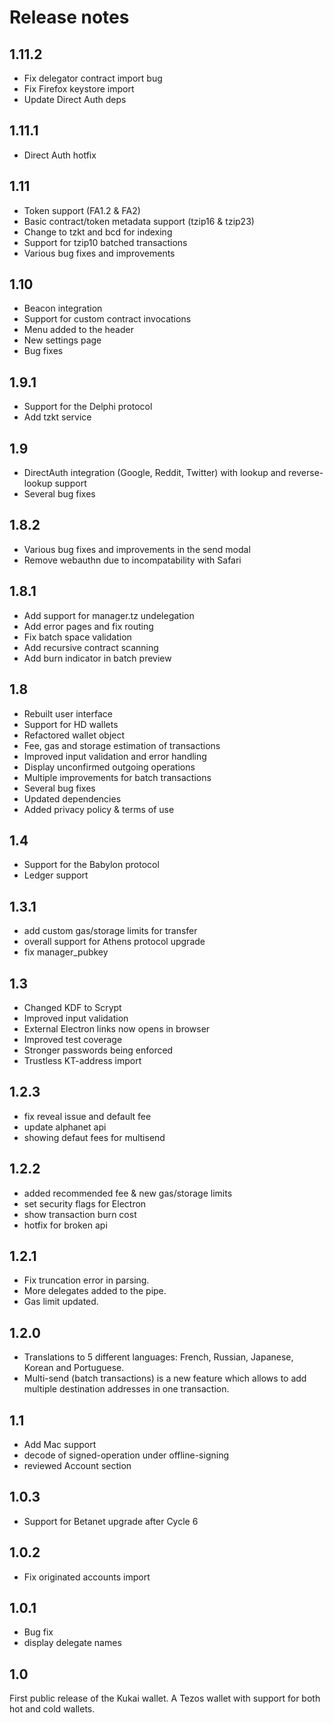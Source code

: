 # Release notes
## 1.11.2
* Fix delegator contract import bug
* Fix Firefox keystore import
* Update Direct Auth deps
## 1.11.1
* Direct Auth hotfix
## 1.11
* Token support (FA1.2 & FA2)
* Basic contract/token metadata support (tzip16 & tzip23)
* Change to tzkt and bcd for indexing
* Support for tzip10 batched transactions
* Various bug fixes and improvements
## 1.10
* Beacon integration
* Support for custom contract invocations
* Menu added to the header
* New settings page
* Bug fixes
## 1.9.1
* Support for the Delphi protocol
* Add tzkt service
## 1.9
* DirectAuth integration (Google, Reddit, Twitter) with lookup and reverse-lookup support
* Several bug fixes
## 1.8.2
* Various bug fixes and improvements in the send modal
* Remove webauthn due to incompatability with Safari
## 1.8.1
* Add support for manager.tz undelegation
* Add error pages and fix routing
* Fix batch space validation
* Add recursive contract scanning
* Add burn indicator in batch preview
## 1.8
* Rebuilt user interface
* Support for HD wallets
* Refactored wallet object
* Fee, gas and storage estimation of transactions
* Improved input validation and error handling
* Display unconfirmed outgoing operations
* Multiple improvements for batch transactions
* Several bug fixes
* Updated dependencies
* Added privacy policy & terms of use
## 1.4
* Support for the Babylon protocol
* Ledger support
## 1.3.1
* add custom gas/storage limits for transfer
* overall support for Athens protocol upgrade
* fix manager_pubkey
## 1.3
* Changed KDF to Scrypt
* Improved input validation
* External Electron links now opens in browser
* Improved test coverage
* Stronger passwords being enforced
* Trustless KT-address import
## 1.2.3
* fix reveal issue and default fee
* update alphanet api
* showing defaut fees for multisend
## 1.2.2
* added recommended fee & new gas/storage limits
* set security flags for Electron
* show transaction burn cost
* hotfix for broken api
## 1.2.1
* Fix truncation error in parsing.
* More delegates added to the pipe.
* Gas limit updated.
## 1.2.0
* Translations to 5 different languages: French, Russian, Japanese, Korean and Portuguese.
* Multi-send (batch transactions) is a new feature which allows to add multiple destination addresses in one transaction.
## 1.1
* Add Mac support
* decode of signed-operation under offline-signing
* reviewed Account section
## 1.0.3
* Support for Betanet upgrade after Cycle 6
## 1.0.2
* Fix originated accounts import
## 1.0.1
* Bug fix
* display delegate names
## 1.0
First public release of the Kukai wallet. A Tezos wallet with support for both hot and cold wallets.